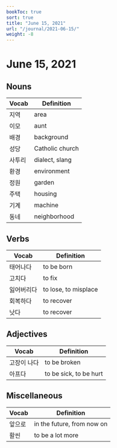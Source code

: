 ```yaml
---
bookToc: true
sort: true
title: "June 15, 2021"
url: "/journal/2021-06-15/"
weight: -8
---
```


# June 15, 2021

## Nouns

| Vocab  | Definition      |
| ------ | --------------- |
| 지역   | area            |
| 이모   | aunt            |
| 배경   | background      |
| 성당   | Catholic church |
| 사투리 | dialect, slang  |
| 환경   | environment     |
| 정원   | garden          |
| 주택   | housing         |
| 기계   | machine         |
| 동네   | neighborhood    |

## Verbs

| Vocab      | Definition           |
| ---------- | -------------------- |
| 태어나다   | to be born           |
| 고치다     | to fix               |
| 잃어버리다 | to lose, to misplace |
| 회복하다   | to recover           |
| 낫다       | to recover           |


## Adjectives

| Vocab       | Definition             |
| ----------- | ---------------------- |
| 고장이 나다 | to be broken           |
| 아프다      | to be sick, to be hurt |

## Miscellaneous

| Vocab  | Definition                 |
| ------ | -------------------------- |
| 앞으로 | in the future, from now on |
| 활씬   | to be a lot more           |
